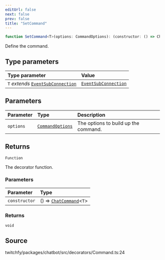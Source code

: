 ```yaml
---
editUrl: false
next: false
prev: false
title: "SetCommand"
---
```


```ts
function SetCommand<T>(options: CommandOptions): (constructor: () => ChatCommand<T>) => void
```

Define the command.

## Type parameters

| Type parameter | Value |
| :------ | :------ |
| `T` *extends* [`EventSubConnection`](/api/chatbot/enumerations/eventsubconnection/) | [`EventSubConnection`](/api/chatbot/enumerations/eventsubconnection/) |

## Parameters

| Parameter | Type | Description |
| :------ | :------ | :------ |
| `options` | [`CommandOptions`](/api/chatbot/interfaces/commandoptions/) | The options to build up the command. |

## Returns

`Function`

The decorator function.

### Parameters

| Parameter | Type |
| :------ | :------ |
| `constructor` | () => [`ChatCommand`](/api/chatbot/classes/chatcommand/)\<`T`\> |

### Returns

`void`

## Source

twitchfy/packages/chatbot/src/decorators/Command.ts:24
